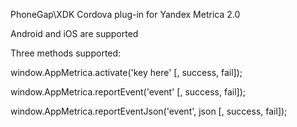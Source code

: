 ﻿PhoneGap\XDK Cordova plug-in for Yandex Metrica 2.0

Android and iOS are supported

Three methods supported:

window.AppMetrica.activate('key here' [, success, fail]);

window.AppMetrica.reportEvent('event' [, success, fail]);

window.AppMetrica.reportEventJson('event', json [, success, fail]);